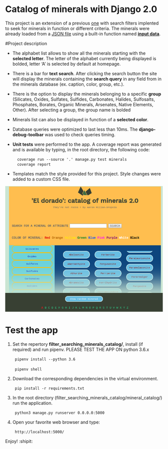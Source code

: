 # Catalog of minerals with Django 2.0

This project is an extension of a previous [one](https://github.com/AaronMillOro/Mineral_catalog_Django) with search filters implented to seek for minerals in function or different criteria. The minerals were already loaded from a [JSON file](https://github.com/AaronMillOro/filter_searching_minerals_catalog/tree/master/mineral_catalog/minerals/resources) using a built-in function named [**input data**](https://github.com/AaronMillOro/filter_searching_minerals_catalog/blob/master/mineral_catalog/minerals/management/commands/input_data.py). 

#Project description
* The alphabet list allows to show all the minerals starting with the **selected letter**. The letter of the alphabet currently being displayed is bolded, letter ‘A’ is selected by default at homepage.

* There is a bar for **text search**. After clicking the search button  the site will display the minerals containing the **search query** in any field from in the minerals database (ex. caption, color, group, etc.).

* There is the option to display the minerals belonging to a specific **group** (Silicates, Oxides, Sulfates, Sulfides, Carbonates, Halides, Sulfosalts, Phosphates, Borates, Organic Minerals, Arsenates, Native Elements, Other). After selecting a group, the group name is bolded

* Minerals list can also be displayed in function of a **selected color**.
   
* Database queries were optimized to last less than 10ms. The **django-debug-toolbar** was used to check queries timing.


* **Unit tests** were performed to the app. A coverage report was generated and is available by typing, in the root directory, the following code:

		coverage run --source '.' manage.py test minerals
		coverage report		

* Templates match the style provided for this project. Style changes were added to a custom CSS file. 

![Figure display](https://github.com/AaronMillOro/filter_searching_minerals_catalog/blob/master/mineral_catalog/minerals/resources/home_page.png)

# Test the app
1. Set the repertory **filter_searching_minerals_catalog/**, install (if required) and run pipenv. PLEASE TEST THE APP ON python 3.6.x

		pipenv install --python 3.6
		
		pipenv shell

2. Download the corresponding dependencies in the virtual environment. 

		pip install -r requirements.txt
		

3. In the root directory (filter_searching_minerals_catalog/mineral_catalog/) run the application.
		
		python3 manage.py runserver 0.0.0.0:5000

4. Open your favorite web browser and type:

		http://localhost:5000/



Enjoy! :shipit: